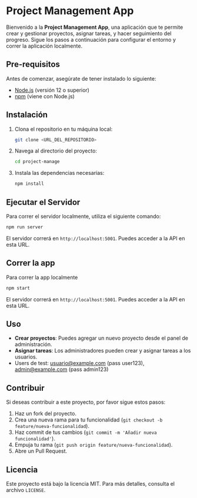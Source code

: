 # Project Management App

Bienvenido a la **Project Management App**, una aplicación que te permite crear y gestionar proyectos, asignar tareas, y hacer seguimiento del progreso. Sigue los pasos a continuación para configurar el entorno y correr la aplicación localmente.

## Pre-requisitos

Antes de comenzar, asegúrate de tener instalado lo siguiente:

- [Node.js](https://nodejs.org/) (versión 12 o superior)
- [npm](https://www.npmjs.com/) (viene con Node.js)

## Instalación

1. Clona el repositorio en tu máquina local:
   ```sh
   git clone <URL_DEL_REPOSITORIO>
   ```

2. Navega al directorio del proyecto:
   ```sh
   cd project-manage
   ```

3. Instala las dependencias necesarias:
   ```sh
   npm install
   ```

## Ejecutar el Servidor

Para correr el servidor localmente, utiliza el siguiente comando:

```sh
npm run server
```

El servidor correrá en `http://localhost:5001`. Puedes acceder a la API en esta URL.

## Correr la app

Para correr la app localmente

```sh
npm start
```

El servidor correrá en `http://localhost:5001`. Puedes acceder a la API en esta URL.

## Uso

- **Crear proyectos**: Puedes agregar un nuevo proyecto desde el panel de administración.
- **Asignar tareas**: Los administradores pueden crear y asignar tareas a los usuarios.
- Users de test: usuario@example.com (pass user123), admin@example.com (pass admin123)

## Contribuir

Si deseas contribuir a este proyecto, por favor sigue estos pasos:

1. Haz un fork del proyecto.
2. Crea una nueva rama para tu funcionalidad (`git checkout -b feature/nueva-funcionalidad`).
3. Haz commit de tus cambios (`git commit -m 'Añadir nueva funcionalidad'`).
4. Empuja tu rama (`git push origin feature/nueva-funcionalidad`).
5. Abre un Pull Request.

## Licencia

Este proyecto está bajo la licencia MIT. Para más detalles, consulta el archivo `LICENSE`.

